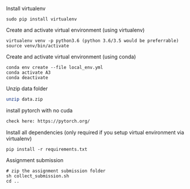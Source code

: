 
Install virtualenv
```
sudo pip install virtualenv 
```

Create and activate virtual environment (using virtualenv)
```
virtualenv venv -p python3.6 (python 3.6/3.5 would be preferrable)
source venv/bin/activate
```

Create and activate virtual environment (using conda)
```
conda env create --file local_env.yml
conda activate A3
conda deactivate
```

Unzip data folder
```bash
unzip data.zip
```

install pytorch with no cuda
```bash
check here: https://pytorch.org/
```

Install all dependencies (only required if you setup virtual environment via virtualenv)
```
pip install -r requirements.txt
```


Assignment submission
```
# zip the assignment submission folder
sh collect_submission.sh
cd ..
```

